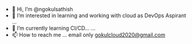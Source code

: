 - 👋 Hi, I’m @ngokulsathish
- 👀 I’m interested in learning and working with cloud as DevOps Aspirant ...
- 🌱 I’m currently learning CI/CD... ...
- 📫 How to reach me ... email only gokulcloud2020@gmail.com

<!---
ngokulsathish/ngokulsathish is a ✨ special ✨ repository because its `README.md` (this file) appears on your GitHub profile.
You can click the Preview link to take a look at your changes.
--->
